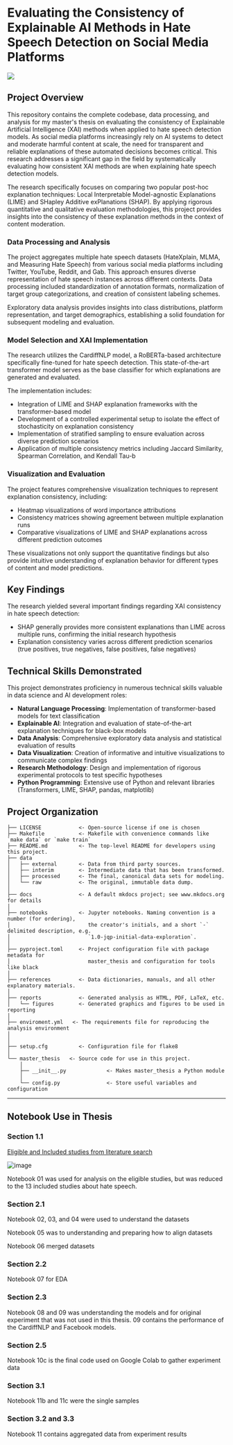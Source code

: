 # Evaluating the Consistency of Explainable AI Methods in Hate Speech Detection on Social Media Platforms

<a target="_blank" href="https://cookiecutter-data-science.drivendata.org/">
    <img src="https://img.shields.io/badge/CCDS-Project%20template-328F97?logo=cookiecutter" />
</a>

## Project Overview

This repository contains the complete codebase, data processing, and analysis for my master's thesis on evaluating the consistency of Explainable Artificial Intelligence (XAI) methods when applied to hate speech detection models. As social media platforms increasingly rely on AI systems to detect and moderate harmful content at scale, the need for transparent and reliable explanations of these automated decisions becomes critical. This research addresses a significant gap in the field by systematically evaluating how consistent XAI methods are when explaining hate speech detection models.

The research specifically focuses on comparing two popular post-hoc explanation techniques: Local Interpretable Model-agnostic Explanations (LIME) and SHapley Additive exPlanations (SHAP). By applying rigorous quantitative and qualitative evaluation methodologies, this project provides insights into the consistency of these explanation methods in the context of content moderation.

### Data Processing and Analysis

The project aggregates multiple hate speech datasets (HateXplain, MLMA, and Measuring Hate Speech) from various social media platforms including Twitter, YouTube, Reddit, and Gab. This approach ensures diverse representation of hate speech instances across different contexts. Data processing included standardization of annotation formats, normalization of target group categorizations, and creation of consistent labeling schemes.

Exploratory data analysis provides insights into class distributions, platform representation, and target demographics, establishing a solid foundation for subsequent modeling and evaluation.

### Model Selection and XAI Implementation

The research utilizes the CardiffNLP model, a RoBERTa-based architecture specifically fine-tuned for hate speech detection. This state-of-the-art transformer model serves as the base classifier for which explanations are generated and evaluated.

The implementation includes:

- Integration of LIME and SHAP explanation frameworks with the transformer-based model
- Development of a controlled experimental setup to isolate the effect of stochasticity on explanation consistency
- Implementation of stratified sampling to ensure evaluation across diverse prediction scenarios
- Application of multiple consistency metrics including Jaccard Similarity, Spearman Correlation, and Kendall Tau-b


### Visualization and Evaluation

The project features comprehensive visualization techniques to represent explanation consistency, including:

- Heatmap visualizations of word importance attributions
- Consistency matrices showing agreement between multiple explanation runs
- Comparative visualizations of LIME and SHAP explanations across different prediction outcomes

These visualizations not only support the quantitative findings but also provide intuitive understanding of explanation behavior for different types of content and model predictions.

## Key Findings

The research yielded several important findings regarding XAI consistency in hate speech detection:

- SHAP generally provides more consistent explanations than LIME across multiple runs, confirming the initial research hypothesis
- Explanation consistency varies across different prediction scenarios (true positives, true negatives, false positives, false negatives)

## Technical Skills Demonstrated

This project demonstrates proficiency in numerous technical skills valuable in data science and AI development roles:

- **Natural Language Processing**: Implementation of transformer-based models for text classification
- **Explainable AI**: Integration and evaluation of state-of-the-art explanation techniques for black-box models
- **Data Analysis**: Comprehensive exploratory data analysis and statistical evaluation of results
- **Data Visualization**: Creation of informative and intuitive visualizations to communicate complex findings
- **Research Methodology**: Design and implementation of rigorous experimental protocols to test specific hypotheses
- **Python Programming**: Extensive use of Python and relevant libraries (Transformers, LIME, SHAP, pandas, matplotlib)

## Project Organization

```
├── LICENSE            <- Open-source license if one is chosen
├── Makefile           <- Makefile with convenience commands like `make data` or `make train`
├── README.md          <- The top-level README for developers using this project.
├── data
│   ├── external       <- Data from third party sources.
│   ├── interim        <- Intermediate data that has been transformed.
│   ├── processed      <- The final, canonical data sets for modeling.
│   └── raw            <- The original, immutable data dump.
│
├── docs               <- A default mkdocs project; see www.mkdocs.org for details
│
├── notebooks          <- Jupyter notebooks. Naming convention is a number (for ordering),
│                         the creator's initials, and a short `-` delimited description, e.g.
│                         `1.0-jqp-initial-data-exploration`.
│
├── pyproject.toml     <- Project configuration file with package metadata for 
│                         master_thesis and configuration for tools like black
│
├── references         <- Data dictionaries, manuals, and all other explanatory materials.
│
├── reports            <- Generated analysis as HTML, PDF, LaTeX, etc.
│   └── figures        <- Generated graphics and figures to be used in reporting
│
├── enviroment.yml   <- The requirements file for reproducing the analysis environment
│                         
│
├── setup.cfg          <- Configuration file for flake8
│
└── master_thesis   <- Source code for use in this project.
    │
    ├── __init__.py             <- Makes master_thesis a Python module
    │
    └── config.py               <- Store useful variables and configuration
```

--------

## Notebook Use in Thesis

### Section 1.1

[Eligible and Included studies from literature search](https://www.zotero.org/groups/5798956/gamez_master_thesis)

![image](https://github.com/user-attachments/assets/bc3285ec-59e1-4c7c-948f-c1598d9f91fe)

Notebook 01 was used for analysis on the eligible studies, but was reduced to the 13 included studies about hate speech.

### Section 2.1 

Notebook 02, 03, and 04 were used to understand the datasets

Notebook 05 was to understanding and preparing how to align datasets

Notebook 06 merged datasets

### Section 2.2

Notebook 07 for EDA

### Section 2.3

Notebook 08 and 09 was understanding the models and for original experiment that was not used in this thesis. 09 contains the performance of the CardiffNLP and Facebook models. 

### Section 2.5

Notebook 10c is the final code used on Google Colab to gather experiment data

### Section 3.1

Notebook 11b and 11c were the single samples 

### Section 3.2 and 3.3

Notebook 11 contains aggregated data from experiment results

